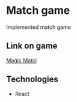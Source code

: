 # Match game
Implemented match game

## Link on game
[Magic Matcj](https://match-game-it.netlify.app/)

## Technologies
* React

